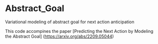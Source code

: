 # Abstract_Goal
Variational modeling of abstract goal for next action anticipation

This code accompines the paper [Predicting the Next Action by Modeling the Abstract Goal]
(https://arxiv.org/abs/2209.05044)

